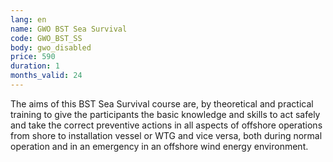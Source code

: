 ```yaml
---
lang: en
name: GWO BST Sea Survival
code: GWO_BST_SS
body: gwo_disabled
price: 590
duration: 1
months_valid: 24
---
```


The aims of this BST Sea Survival course are, by theoretical and practical training to give the participants the basic knowledge and skills to act safely and take the correct preventive actions in all aspects of offshore operations from shore to installation vessel or WTG and vice versa, both during normal operation and in an emergency in an offshore wind energy environment.
